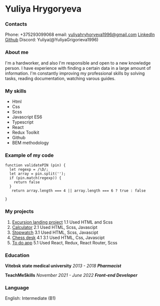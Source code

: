 # Yuliya Hrygoryeva

### Contacts

Phone: +375293099068
email: yuliyahryhoryeva1996@gmail.com
[LinkedIn](https://www.linkedin.com/in/yuliya-hryhoryeva-567837244/) 
[Github](https://github.com/YuliyaGrigorieva1996)
Discord: Yuliya(@YuliyaGrigorieva1996)

### About me

I'm a hardworker, and also I'm responsible and open to a new knowledge person. I have experience with finding a certain data in a large amount of information. I'm constantly improving my professional skills by solving tasks, reading documentation, watching varous guides.

### My skills

* Html
* Css
* Scss
* Javascript ES6
* Typescript
* React
* Redux Toolkit
* Github
* BEM methodology

### Example of my code

```
function validatePIN (pin) {
  let regexp = /\D/;
  let array = pin.split('');
  if (pin.match(regexp)) {
    return false
  }
   return array.length === 4 || array.length === 6 ? true : false

}
```

### My projects

1. [Excursion landing project](https://github.com/YuliyaGrigorieva1996/html_css_project)
    1.1 Used HTML and Scss
2. [Calculator](https://github.com/YuliyaGrigorieva1996/Calculator)
    2.1 Used HTML, Scss, Javascipt
3. [Stopwatch](https://github.com/YuliyaGrigorieva1996/stopwatch)
    3.1 Used HTML, Scss, Javascipt
4. [Chess desk](https://github.com/YuliyaGrigorieva1996/Chess-desk)
    4.1  3.1 Used HTML, Css, Javascipt
5. [To do app](https://github.com/YuliyaGrigorieva1996/to-do-project)
    5.1 Used React, Redux, React Router, Scss

### Education

**Vitebsk state medical university**
*2013 - 2018*
***Pharmacist***

**TeachMeSkills**
*November 2021 - June 2022*
***Front-end Developer***

### Language

English: Intermediate (B1)
